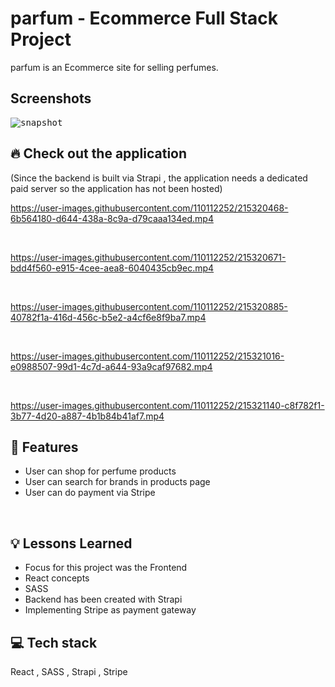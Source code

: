 # parfum -  Ecommerce Full Stack Project

parfum is an Ecommerce site for selling perfumes. 

## Screenshots

<kbd>
<img src="./public/images/Screenshot 2023-01-28 at 11.40.46 AM.png" alt="snapshot">
</kbd>


## 🔥 Check out the application 
(Since the backend is built via Strapi , the application needs a dedicated paid server so the application has not been hosted) 

https://user-images.githubusercontent.com/110112252/215320468-6b564180-d644-438a-8c9a-d79caaa134ed.mp4

<br/>

https://user-images.githubusercontent.com/110112252/215320671-bdd4f560-e915-4cee-aea8-6040435cb9ec.mp4

<br/>

https://user-images.githubusercontent.com/110112252/215320885-40782f1a-416d-456c-b5e2-a4cf6e8f9ba7.mp4

<br/>

https://user-images.githubusercontent.com/110112252/215321016-e0988507-99d1-4c7d-a644-93a9caf97682.mp4

<br/>

https://user-images.githubusercontent.com/110112252/215321140-c8f782f1-3b77-4d20-a887-4b1b84b41af7.mp4


## 🚀 Features

- User can shop for perfume products
- User can search for brands in products page
- User can do payment via Stripe

 <br /> 
 
## 💡 Lessons Learned

- Focus for this project was the Frontend 
- React concepts
- SASS 
- Backend has been created with Strapi
- Implementing Stripe as payment gateway


## 💻 Tech stack

React , SASS , Strapi , Stripe



